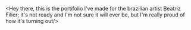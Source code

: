 <Hey there, this is the portifolio I've made for the brazilian artist Beatriz Filier; it's not ready and I'm not sure it will ever be, but I'm really proud of how it's turning out/>
